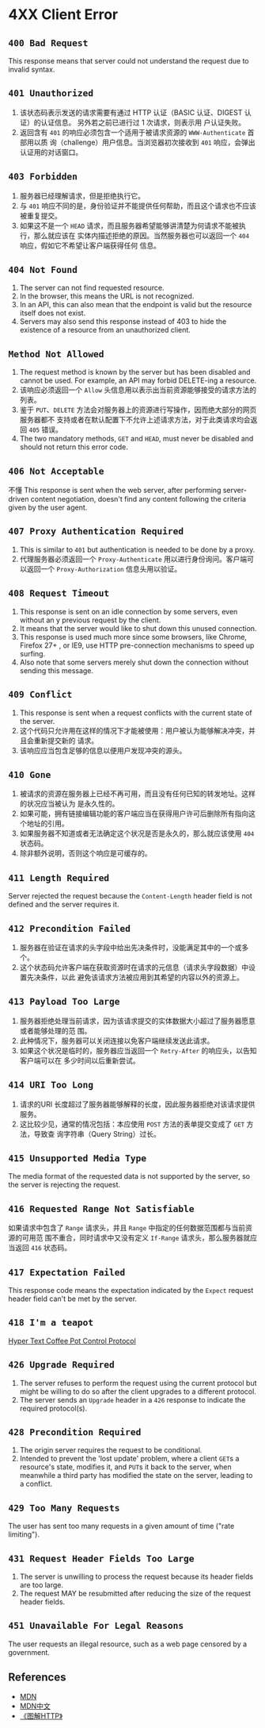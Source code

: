 # 4XX Client Error

## `400 Bad Request`
This response means that server could not understand the request due to invalid
syntax.


## `401 Unauthorized`
1. 该状态码表示发送的请求需要有通过 HTTP 认证（BASIC 认证、DIGEST 认证）的认证信息。
另外若之前已进行过 1 次请求，则表示用 户认证失败。
2. 返回含有 `401` 的响应必须包含一个适用于被请求资源的 `WWW-Authenticate` 首部用以质
询（challenge）用户信息。当浏览器初次接收到 `401` 响应，会弹出认证用的对话窗口。


## `403 Forbidden`
1. 服务器已经理解请求，但是拒绝执行它。
2. 与 `401` 响应不同的是，身份验证并不能提供任何帮助，而且这个请求也不应该被重复提交。
3. 如果这不是一个 `HEAD` 请求，而且服务器希望能够讲清楚为何请求不能被执行，那么就应该在
实体内描述拒绝的原因。当然服务器也可以返回一个 `404` 响应，假如它不希望让客户端获得任何
信息。


## `404 Not Found`
1. The server can not find requested resource.
2. In the browser, this means the URL is not recognized.
3. In an API, this can also mean that the endpoint is valid but the resource
itself does not exist.
4. Servers may also send this response instead of 403 to hide the existence of a
 resource from an unauthorized client.


## `Method Not Allowed`
1. The request method is known by the server but has been disabled and cannot be
 used. For example, an API may forbid DELETE-ing a resource.
2. 该响应必须返回一个 `Allow` 头信息用以表示出当前资源能够接受的请求方法的列表。 　　
3. 鉴于 `PUT`、`DELETE` 方法会对服务器上的资源进行写操作，因而绝大部分的网页服务器都不
支持或者在默认配置下不允许上述请求方法，对于此类请求均会返回 `405` 错误。
4. The two mandatory methods, `GET` and `HEAD`, must never be disabled and
should not return this error code.


## `406 Not Acceptable`
不懂
This response is sent when the web server, after performing server-driven
content negotiation, doesn't find any content following the criteria given by
the user agent.


## `407 Proxy Authentication Required`
1. This is similar to `401` but authentication is needed to be done by a proxy.
2. 代理服务器必须返回一个 `Proxy-Authenticate` 用以进行身份询问。客户端可以返回一个
`Proxy-Authorization` 信息头用以验证。


## `408 Request Timeout`
1. This response is sent on an idle connection by some servers, even without an
y previous request by the client.
2. It means that the server would like to shut down this unused connection.
3. This response is used much more since some browsers, like Chrome, Firefox 27+
, or IE9, use HTTP pre-connection mechanisms to speed up surfing.
4. Also note that some servers merely shut down the connection without sending
this message.


## `409 Conflict`
1. This response is sent when a request conflicts with the current state of the
server.
2. 这个代码只允许用在这样的情况下才能被使用：用户被认为能够解决冲突，并且会重新提交新的
请求。
3. 该响应应当包含足够的信息以便用户发现冲突的源头。


## `410 Gone`
1. 被请求的资源在服务器上已经不再可用，而且没有任何已知的转发地址。这样的状况应当被认为
是永久性的。
2. 如果可能，拥有链接编辑功能的客户端应当在获得用户许可后删除所有指向这个地址的引用。
3. 如果服务器不知道或者无法确定这个状况是否是永久的，那么就应该使用 `404` 状态码。
4. 除非额外说明，否则这个响应是可缓存的。


## `411 Length Required`
Server rejected the request because the `Content-Length` header field is not
defined and the server requires it.


## `412 Precondition Failed`
1. 服务器在验证在请求的头字段中给出先决条件时，没能满足其中的一个或多个。
2. 这个状态码允许客户端在获取资源时在请求的元信息（请求头字段数据）中设置先决条件，以此
避免该请求方法被应用到其希望的内容以外的资源上。


## `413 Payload Too Large`
1. 服务器拒绝处理当前请求，因为该请求提交的实体数据大小超过了服务器愿意或者能够处理的范
围。
2. 此种情况下，服务器可以关闭连接以免客户端继续发送此请求。
3. 如果这个状况是临时的，服务器应当返回一个 `Retry-After` 的响应头，以告知客户端可以在
多少时间以后重新尝试。


## `414 URI Too Long`
1. 请求的URI 长度超过了服务器能够解释的长度，因此服务器拒绝对该请求提供服务。
2. 这比较少见，通常的情况包括：本应使用 `POST` 方法的表单提交变成了 `GET` 方法，导致查
询字符串（Query String）过长。


## `415 Unsupported Media Type`
The media format of the requested data is not supported by the server, so the
server is rejecting the request.


## `416 Requested Range Not Satisfiable`
如果请求中包含了 `Range` 请求头，并且 `Range` 中指定的任何数据范围都与当前资源的可用范
围不重合，同时请求中又没有定义 `If-Range` 请求头，那么服务器就应当返回 `416` 状态码。


## `417 Expectation Failed`
This response code means the expectation indicated by the `Expect` request
header field can't be met by the server.


## `418 I'm a teapot`
[Hyper Text Coffee Pot Control Protocol](https://en.wikipedia.org/wiki/Hyper_Text_Coffee_Pot_Control_Protocol)


## `426 Upgrade Required`
1. The server refuses to perform the request using the current protocol but
might be willing to do so after the client upgrades to a different protocol.
2. The server sends an `Upgrade` header in a `426` response to indicate the
required protocol(s).


## `428 Precondition Required`
1. The origin server requires the request to be conditional.
2. Intended to prevent the 'lost update' problem, where a client `GET`s a
resource's state, modifies it, and `PUT`s it back to the server, when meanwhile
a third party has modified the state on the server, leading to a conflict.


## `429 Too Many Requests`
The user has sent too many requests in a given amount of time ("rate limiting").


## `431 Request Header Fields Too Large`
1. The server is unwilling to process the request because its header fields are
too large.
2. The request MAY be resubmitted after reducing the size of the request header
fields.


## `451 Unavailable For Legal Reasons`
The user requests an illegal resource, such as a web page censored by a
government.


## References
* [MDN](https://developer.mozilla.org/en-US/docs/Web/HTTP/Status)
* [MDN中文](https://developer.mozilla.org/zh-CN/docs/Web/HTTP/Status)
* [《图解HTTP》](http://www.ituring.com.cn/book/1229)

